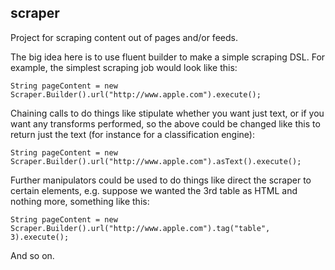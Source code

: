 ## scraper ##

Project for scraping content out of pages and/or feeds. 

The big idea here is to use fluent builder to make a simple scraping DSL. For example, the simplest scraping job would look like this:

    String pageContent = new Scraper.Builder().url("http://www.apple.com").execute();

Chaining calls to do things like stipulate whether you want just text, or if you want any transforms performed, so the above could be changed like this to return just the text (for instance for a classification engine):


    String pageContent = new Scraper.Builder().url("http://www.apple.com").asText().execute();

Further manipulators could be used to do things like direct the scraper to certain elements, e.g. suppose we wanted the 3rd table as HTML and nothing more, something like this:


    String pageContent = new Scraper.Builder().url("http://www.apple.com").tag("table", 3).execute();

And so on.
